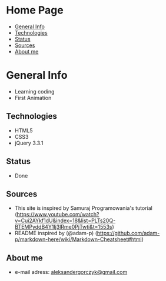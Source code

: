 # Home Page
* [General Info](#general-info)
* [Technologies](#technologies)
* [Status](#status)
* [Sources](#sources)
* [About me](#about-me)

# General Info
- Learning coding
- First Animation

## Technologies
- HTML5 
- CSS3
- jQuery 3.3.1

## Status
- Done

## Sources
- This site is inspired by Samuraj Programowania's tutorial (https://www.youtube.com/watch?v=Cui2AYkf1dU&index=18&list=PLTs20Q-BTEMPyddB4Y1Ij3lRme0PjTwti&t=1553s)
- README inspired by (@adam-p) (https://github.com/adam-p/markdown-here/wiki/Markdown-Cheatsheet#html)

## About me
- e-mail adress: aleksandergorczyk@gmail.com


 
